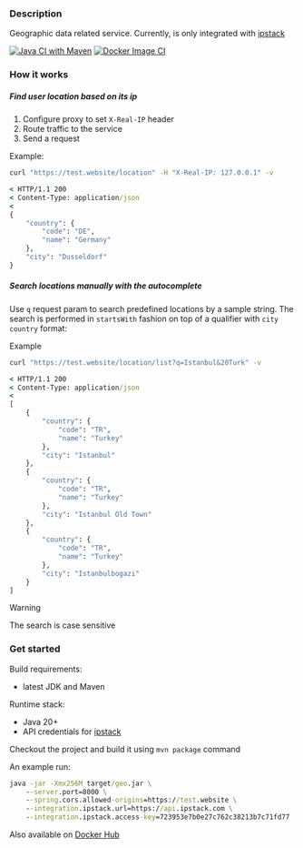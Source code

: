 ### Description

Geographic data related service. Currently, is only integrated with [ipstack](https://ipstack.com)

[![Java CI with Maven](https://github.com/WildDev/geo/actions/workflows/maven.yml/badge.svg)](https://github.com/WildDev/geo/actions/workflows/maven.yml) [![Docker Image CI](https://github.com/WildDev/geo/actions/workflows/docker-image.yml/badge.svg)](https://github.com/WildDev/geo/actions/workflows/docker-image.yml)

### How it works

##### Find user location based on its ip
1. Configure proxy to set `X-Real-IP` header
2. Route traffic to the service
3. Send a request

Example:
```cmd
curl "https://test.website/location" -H "X-Real-IP: 127.0.0.1" -v

< HTTP/1.1 200
< Content-Type: application/json
<
{
    "country": {
        "code": "DE",
        "name": "Germany"
    },
    "city": "Dusseldorf"
}
```

##### Search locations manually with the autocomplete

Use `q` request param to search predefined locations by a sample string. The search is performed in `startsWith` fashion on top of a qualifier with `city country` format:

Example
```cmd
curl "https://test.website/location/list?q=Istanbul&20Turk" -v

< HTTP/1.1 200 
< Content-Type: application/json
<
[
    {
        "country": {
            "code": "TR",
            "name": "Turkey"
        },
        "city": "Istanbul"
    },
    {
        "country": {
            "code": "TR",
            "name": "Turkey"
        },
        "city": "Istanbul Old Town"
    },
    {
        "country": {
            "code": "TR",
            "name": "Turkey"
        },
        "city": "Istanbulbogazi"
    }
]
```

> [!WARNING]
> The search is case sensitive

### Get started

Build requirements:
* latest JDK and Maven

Runtime stack:
* Java 20+
* API credentials for [ipstack](https://ipstack.com)

Checkout the project and build it using `mvn package` command

An example run:

```cmd
java -jar -Xmx256M target/geo.jar \
    --server.port=8000 \
    --spring.cors.allowed-origins=https://test.website \
    --integration.ipstack.url=https://api.ipstack.com \
    --integration.ipstack.access-key=723953e7b0e27c762c38213b7c71fd77
```

Also available on [Docker Hub](https://hub.docker.com/r/wilddev/geo)
